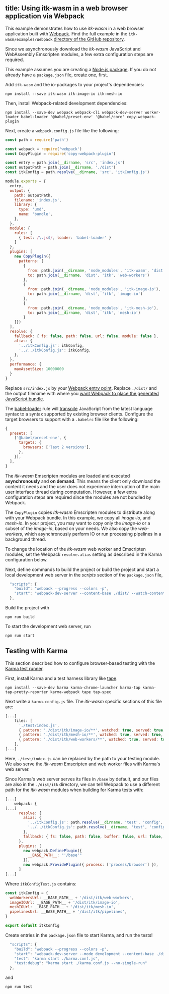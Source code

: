 title: Using itk-wasm in a web browser application via Webpack
---

This example demonstrates how to use *itk-wasm* in a web browser application built with [Webpack](https://webpack.js.org/). Find the full example in the `itk-wasm/examples/Webpack` [directory of the GitHub repository](https://github.com/InsightSoftwareConsortium/itk-wasm/tree/master/examples/Webpack).

Since we asynchronously download the *itk-wasm* JavaScript and WebAssembly Emscripten modules, a few extra configuration steps are required.

This example assumes you are creating a [Node.js package](https://docs.npmjs.com/getting-started/what-is-npm). If you do not already have a `package.json` file, [create one](https://docs.npmjs.com/getting-started/using-a-package.json), first.

Add `itk-wasm` and the io-packages to your project's dependencies:

```
npm install --save itk-wasm itk-image-io itk-mesh-io
```

Then, install Webpack-related development dependencies:

```
npm install --save-dev webpack webpack-cli webpack-dev-server worker-loader babel-loader '@babel/preset-env' '@babel/core' copy-webpack-plugin
```

Next, create a `webpack.config.js` file like the following:

```js
const path = require('path')

const webpack = require('webpack')
const CopyPlugin = require('copy-webpack-plugin')

const entry = path.join(__dirname, 'src', 'index.js')
const outputPath = path.join(__dirname, './dist')
const itkConfig = path.resolve(__dirname, 'src', 'itkConfig.js')

module.exports = {
  entry,
  output: {
    path: outputPath,
    filename: 'index.js',
    library: {
      type: 'umd',
      name: 'bundle',
    },
  },
  module: {
    rules: [
      { test: /\.js$/, loader: 'babel-loader' }
    ]
  },
  plugins: [
    new CopyPlugin({
      patterns: [
        {
          from: path.join(__dirname, 'node_modules', 'itk-wasm', 'dist', 'web-workers'),
          to: path.join(__dirname, 'dist', 'itk', 'web-workers')
        },
        {
          from: path.join(__dirname, 'node_modules', 'itk-image-io'),
          to: path.join(__dirname, 'dist', 'itk', 'image-io')
        },
        {
          from: path.join(__dirname, 'node_modules', 'itk-mesh-io'),
          to: path.join(__dirname, 'dist', 'itk', 'mesh-io')
        }
    ]})
  ],
  resolve: {
    fallback: { fs: false, path: false, url: false, module: false },
    alias: {
      '../itkConfig.js': itkConfig,
      '../../itkConfig.js': itkConfig,
    },
  },
  performance: {
    maxAssetSize: 10000000
  }
}
```

Replace `src/index.js` by your [Webpack entry point](https://webpack.js.org/concepts/#entry). Replace `./dist/` and the output filename with where you [want Webpack to place the generated JavaScript bundle](https://webpack.js.org/concepts/#output).


The [babel-loader](https://github.com/babel/babel-loader) rule will [transpile](https://scotch.io/tutorials/javascript-transpilers-what-they-are-why-we-need-them) JavaScript from the latest language syntax to a syntax supported by existing browser clients. Configure the target browsers to support with a `.babelrc` file like the following:

```js
{
  presets: [
    ['@babel/preset-env', {
      targets: {
        browsers: ['last 2 versions'],
      },
    }],
  ],
}
```

The *itk-wasm* Emscripten modules are loaded and executed **asynchronously** and **on demand**. This means the client only download the content it needs and the user does not experience interruption of the main user interface thread during computation. However, a few extra configuration steps are required since the modules are not bundled by Webpack.

The `CopyPlugin` copies *itk-wasm* Emscripten modules to distribute along with your Webpack bundle. In this example, we copy all *image-io*, and *mesh-io*. In your project, you may want to copy only the *image-io* or a subset of the *image-io*, based on your needs. We also copy the *web-workers*, which asynchronously perform IO or run processing pipelines in a background thread.

To change the location of the *itk-wasm* web worker and Emscripten modules, set the Webpack `resolve.alias` setting as described in the Karma configuration below.

Next, define commands to build the project or build the project and start a local development web server in the *scripts* section of the `package.json` file,

```js
  "scripts": {
    "build": "webpack --progress --colors -p",
    "start": "webpack-dev-server --content-base ./dist/ --watch-content-base"
  },
```

Build the project with

```
npm run build
```

To start the development web server, run

```
npm run start
```

## Testing with Karma

This section described how to configure browser-based testing with the [Karma test runner](https://karma-runner.github.io/2.0/index.html).

First, install Karma and a test harness library like [tape](https://github.com/substack/tape).

```
npm install --save-dev karma karma-chrome-launcher karma-tap karma-tap-pretty-reporter karma-webpack tape tap-spec
```

Next write a `karma.config.js` file. The *itk-wasm* specific sections of this
file are:

```js
[...]
    files: [
      './test/index.js',
      { pattern: './dist/itk/image-io/**', watched: true, served: true, included: false },
      { pattern: './dist/itk/mesh-io/**', watched: true, served: true, included: false },
      { pattern: './dist/itk/web-workers/**', watched: true, served: true, included: false }
    ],
[...]
```

Here, `./test/index.js` can be replaced by the path to your testing module. We also serve the *itk-wasm* Emscripten and web worker files with Karma's web server.

Since Karma's web server serves its files in `/base` by default, and our files are also in the `./dist/itk` directory, we can tell Webpack to use a different path for the *itk-wasm* modules when building for Karma tests with:

```js
[...]
    webpack: {
[...]
      resolve: {
        alias: {
          '../itkConfig.js': path.resolve(__dirname, 'test', 'config', 'itkConfigTest.js'),
          '../../itkConfig.js': path.resolve(__dirname, 'test', 'config', 'itkConfigTest.js'),
        },
        fallback: { fs: false, path: false, buffer: false, url: false, module: false },
      },
      plugins: [
        new webpack.DefinePlugin({
          __BASE_PATH__: "'/base'"
        }),
        new webpack.ProvidePlugin({ process: ['process/browser'] }),
      ]
[...]
```

Where `itkConfigTest.js` contains:

```js
const itkConfig = {
  webWorkersUrl: __BASE_PATH__ + '/dist/itk/web-workers',
  imageIOUrl: __BASE_PATH__ + '/dist/itk/image-io',
  meshIOUrl: __BASE_PATH__ + '/dist/itk/mesh-io',
  pipelinesUrl: __BASE_PATH__ + '/dist/itk/pipelines',
}

export default itkConfig
```

Create entries in the `package.json` file to start Karma, and run the tests!

```js
  "scripts": {
    "build": "webpack --progress --colors -p",
    "start": "webpack-dev-server --mode development --content-base ./dist/ --watch-content-base",
    "test": "karma start ./karma.conf.js",
    "test:debug": "karma start ./karma.conf.js --no-single-run"
  },
```

and

```
npm run test
```
